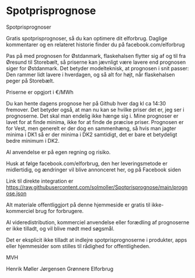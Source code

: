 # Spotprisprognose
Spotprisprognoser

Gratis spotprisprognoser, så du kan optimere dit elforbrug. Daglige kommentarer og en relateret historie finder du på facebook.com/elforbrug

Pas på med prognosen for  Østdanmark, flaskehalsen flytter sig af og til fra Øresund til Storebælt, så priserne kan jævnligt være lavere end prognosen siger for Østdanmark. Det betyder modelteknisk, at prognosen i snit passer: Den rammer lidt lavere i hverdagen, og så alt for højt, når flaskehalsen peger på Storebælt.

Priserne er opgjort i €/MWh

Du kan hente dagens prognose her på Github hver dag kl ca 14:30 fremover. Det betyder også, at man nu kan se hvilke priser det er, jeg ser i prognoserne. Det skal man endelig ikke hænge sig i. Mine prognoser er lavet for at finde minima, ikke for at finde de præcise priser. Prognosen er for Vest, men generelt er der dog en sammenhæng, så hvis man jagter minima i DK1 så er der minima i DK2 samtidigt, det er bare et betydeligt bedre minimum i DK2. 

Al anvendelse er på egen regning og risiko.

Husk at følge facebook.com/elforbrug, den her leveringsmetode er midlertidig, og ændringer vil blive annonceret her, og på Facebook siden

Link til direkte integration er https://raw.githubusercontent.com/solmoller/Spotprisprognose/main/prognose.json

Alt materiale offentliggjort på denne hjemmeside er gratis til ikke-kommerciel brug for forbrugere.

Al videredistribution, kommerciel anvendelse eller forædling af prognoserne er ikke tilladt, og vil blive mødt med søgsmål.

Det er eksplicit ikke tilladt at indlejre spotprisprognoserne i produkter, apps eller hjemmesider som stilles til rådighed for offentligheden.

MVH

Henrik Møller Jørgensen
Grønnere Elforbrug
